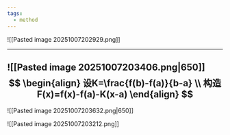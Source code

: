 ```yaml
---
tags:
  - method
---
```





![[Pasted image 20251007202929.png]]

---
![[Pasted image 20251007203406.png|650]]
$$
\begin{align}
设K=\frac{f(b)-f(a)}{b-a} \\
构造F(x)=f(x)-f(a)-K(x-a)
\end{align}
$$
---
![[Pasted image 20251007203632.png|650]]















![[Pasted image 20251007203212.png]]















